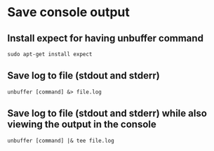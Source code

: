 # Save console output

## Install expect for having unbuffer command
```
sudo apt-get install expect
```


## Save log to file (stdout and stderr)
```
unbuffer [command] &> file.log
```


## Save log to file (stdout and stderr) while also viewing the output in the console
```
unbuffer [command] |& tee file.log
```
